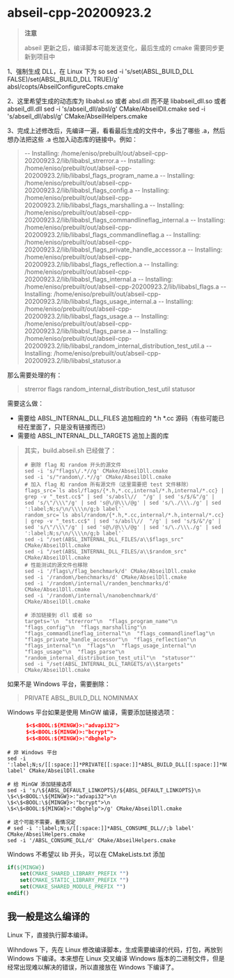 # abseil-cpp-20200923.2



> **注意**
>
> abseil 更新之后，编译脚本可能发送变化，最后生成的 cmake 需要同步更新到项目中



1、强制生成 DLL，在 Linux 下为 so
sed -i 's/set(ABSL_BUILD_DLL FALSE)/set(ABSL_BUILD_DLL TRUE)/g' absl/copts/AbseilConfigureCopts.cmake



2、这里希望生成的动态库为 libabsl.so 或者 absl.dll 而不是 libabseil_dll.so 或者 abseil_dll.dll
sed -i 's/abseil_dll/absl/g' CMake/AbseilDll.cmake
sed -i 's/abseil_dll/absl/g' CMake/AbseilHelpers.cmake



3、完成上述修改后，先编译一遍，看看最后生成的文件中，多出了哪些 .a，然后想办法把这些 .a 也加入动态库的链接中。例如：

> -- Installing: /home/eniso/prebuilt/out/abseil-cpp-20200923.2/lib/libabsl_strerror.a
> -- Installing: /home/eniso/prebuilt/out/abseil-cpp-20200923.2/lib/libabsl_flags_program_name.a
> -- Installing: /home/eniso/prebuilt/out/abseil-cpp-20200923.2/lib/libabsl_flags_config.a
> -- Installing: /home/eniso/prebuilt/out/abseil-cpp-20200923.2/lib/libabsl_flags_marshalling.a
> -- Installing: /home/eniso/prebuilt/out/abseil-cpp-20200923.2/lib/libabsl_flags_commandlineflag_internal.a
> -- Installing: /home/eniso/prebuilt/out/abseil-cpp-20200923.2/lib/libabsl_flags_commandlineflag.a
> -- Installing: /home/eniso/prebuilt/out/abseil-cpp-20200923.2/lib/libabsl_flags_private_handle_accessor.a
> -- Installing: /home/eniso/prebuilt/out/abseil-cpp-20200923.2/lib/libabsl_flags_reflection.a
> -- Installing: /home/eniso/prebuilt/out/abseil-cpp-20200923.2/lib/libabsl_flags_internal.a
> -- Installing: /home/eniso/prebuilt/out/abseil-cpp-20200923.2/lib/libabsl_flags.a
> -- Installing: /home/eniso/prebuilt/out/abseil-cpp-20200923.2/lib/libabsl_flags_usage_internal.a
> -- Installing: /home/eniso/prebuilt/out/abseil-cpp-20200923.2/lib/libabsl_flags_usage.a
> -- Installing: /home/eniso/prebuilt/out/abseil-cpp-20200923.2/lib/libabsl_flags_parse.a
> -- Installing: /home/eniso/prebuilt/out/abseil-cpp-20200923.2/lib/libabsl_random_internal_distribution_test_util.a
> -- Installing: /home/eniso/prebuilt/out/abseil-cpp-20200923.2/lib/libabsl_statusor.a



那么需要处理的有：

> strerror
> flags
> random_internal_distribution_test_util
> statusor



需要这么做：

- 需要给 ABSL_INTERNAL_DLL_FILES 追加相应的 *.h *.cc 源码（有些可能已经在里面了，只是没有链接而已）
- 需要给 ABSL_INTERNAL_DLL_TARGETS 追加上面的库



> 其实，build.abseil.sh 已经做了：
>
> ```shell
> # 删除 flag 和 random 开头的源文件
> sed -i 's/"flags\/.*//g' CMake/AbseilDll.cmake
> sed -i 's/"random\/.*//g' CMake/AbseilDll.cmake
> # 加入 flag 和 random 所有源文件（这里需要把 test 文件移除）
> flags_src=`ls absl/flags/{*.h,*.cc,internal/*.h,internal/*.cc} | grep -v "_test.cc$" | sed 's/absl\//  "/g' | sed 's/$/&"/g' | sed 's/\"/\\\"/g' | sed 's@\/@\\\/@g' | sed 's/\./\\\./g' | sed ':label;N;s/\n/\\\\n/g;b label'`
> random_src=`ls absl/random/{*.h,*.cc,internal/*.h,internal/*.cc} | grep -v "_test.cc$" | sed 's/absl\//  "/g' | sed 's/$/&"/g' | sed 's/\"/\\\"/g' | sed 's@\/@\\\/@g' | sed 's/\./\\\./g' | sed ':label;N;s/\n/\\\\n/g;b label'`
> sed -i "/set(ABSL_INTERNAL_DLL_FILES/a\\$flags_src" CMake/AbseilDll.cmake
> sed -i "/set(ABSL_INTERNAL_DLL_FILES/a\\$random_src" CMake/AbseilDll.cmake
> # 性能测试的源文件也移除
> sed -i '/flags\/flag_benchmark/d' CMake/AbseilDll.cmake
> sed -i '/random\/benchmarks/d' CMake/AbseilDll.cmake
> sed -i '/random\/internal\/randen_benchmarks/d' CMake/AbseilDll.cmake
> sed -i '/random\/internal\/nanobenchmark/d' CMake/AbseilDll.cmake
> 
> # 添加链接到 dll 或者 so
> targets='\n  "strerror"\n  "flags_program_name"\n  "flags_config"\n  "flags_marshalling"\n  "flags_commandlineflag_internal"\n  "flags_commandlineflag"\n  "flags_private_handle_accessor"\n  "flags_reflection"\n  "flags_internal"\n  "flags"\n  "flags_usage_internal"\n  "flags_usage"\n  "flags_parse"\n  "random_internal_distribution_test_util"\n  "statusor"'
> sed -i "/set(ABSL_INTERNAL_DLL_TARGETS/a\\$targets" CMake/AbseilDll.cmake
> ```



如果不是 Windows 平台，需要删除：

>    PRIVATE
>        ABSL_BUILD_DLL
>        NOMINMAX

Windows 平台如果是使用 MinGW 编译，需要添加链接选项：

```cmake
      $<$<BOOL:${MINGW}>:"advapi32">
      $<$<BOOL:${MINGW}>:"bcrypt">
      $<$<BOOL:${MINGW}>:"dbghelp">
```



```shell
# 非 Windows 平台
sed -i ':label;N;s/[[:space:]]*PRIVATE[[:space:]]*ABSL_BUILD_DLL[[:space:]]*NOMINMAX//;b label' CMake/AbseilDll.cmake

# 给 MinGW 添加链接选项
sed -i 's/\${ABSL_DEFAULT_LINKOPTS}/${ABSL_DEFAULT_LINKOPTS}\n      \$<\$<BOOL:\${MINGW}>:"advapi32">\n      \$<\$<BOOL:\${MINGW}>:"bcrypt">\n      \$<\$<BOOL:${MINGW}>:"dbghelp">/g' CMake/AbseilDll.cmake

# 这个可能不需要，看情况定
# sed -i ':label;N;s/[[:space:]]*ABSL_CONSUME_DLL//;b label' CMake/AbseilHelpers.cmake
sed -i '/ABSL_CONSUME_DLL/d' CMake/AbseilHelpers.cmake
```



Windows 不希望以 lib 开头，可以在 CMakeLists.txt 添加

```cmake
if(${MINGW})
    set(CMAKE_SHARED_LIBRARY_PREFIX "")
    set(CMAKE_STATIC_LIBRARY_PREFIX "")
    set(CMAKE_SHARED_MODULE_PREFIX "")
endif()
```



## 我一般是这么编译的

Linux 下，直接执行脚本编译。

Wihndows 下，先在 Linux 修改编译脚本，生成需要编译的代码，打包，再放到 Windows 下编译。本来想在 Linux 交叉编译 Windows 版本的二进制文件，但是经常出现难以解决的错误，所以直接放在 Windows 下编译了。

